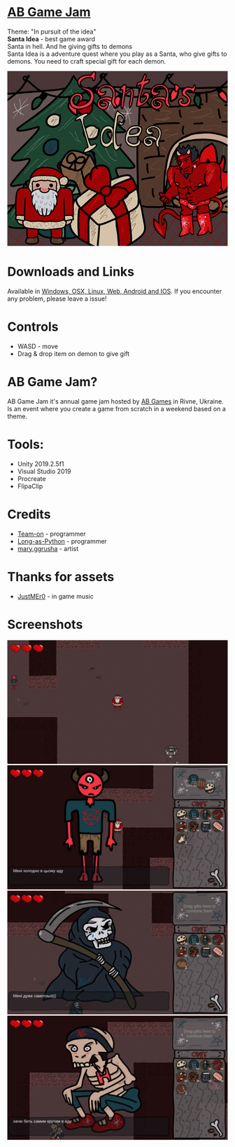 # [AB Game Jam](https://jam.ab-games.com/)
Theme: "In pursuit of the idea"  
**Santa Idea** - best game award  
Santa in hell. And he giving gifts to demons  
Santa Idea is a adventure quest where you play as a Santa, who give gifts to demons. You need to craft special gift for each demon.

![Cover](Screenshots/Cover.jpg)

# Downloads and Links
Available in [Windows, OSX, Linux, Web, Android and IOS](https://teamon.itch.io/santaidea). If you encounter any problem, please leave a issue! 

# Controls
 * WASD - move
 * Drag & drop item on demon to give gift

# AB Game Jam?
AB Game Jam it's annual game jam hosted by [AB Games](https://ab-games.com/) in Rivne, Ukraine. Is an event where you create a game from scratch in a weekend based on a theme.

# Tools:
 * Unity 2019.2.5f1
 * Visual Studio 2019
 * Procreate
 * FlipaClip

# Credits
 * [Team-on](https://github.com/Team-on) - programmer
 * [Long-as-Python](https://github.com/Long-as-Python) - programmer
 * [mary.ggrusha](https://www.instagram.com/ggrusha_art/) - artist
 
# Thanks for assets
 * [JustMEr0](https://opengameart.org/content/metal-christmas-hellish-sleighs) - in game music

# Screenshots
![Cover](Screenshots/1.jpg)  
![Cover](Screenshots/2.jpg)  
![Cover](Screenshots/3.jpg)  
![Cover](Screenshots/5.jpg)
